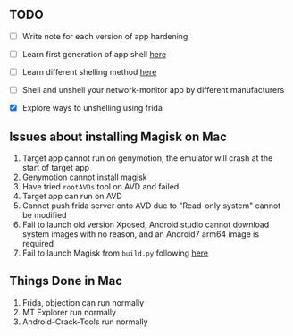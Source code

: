 
## TODO
- [ ] Write note for each version of app hardening
- [ ] Learn first generation of app shell [here](https://www.anquanke.com/post/id/247644)
- [ ] Learn different shelling method [here](https://juejin.cn/post/6962096676576165918)
- [ ] Shell and unshell your network-monitor app by different manufacturers 
- [x] Explore ways to unshelling using frida


## Issues about installing Magisk on Mac
1. Target app cannot run on genymotion, the emulator will crash at the start of target app
2. Genymotion cannot install magisk
3. Have tried `rootAVDs` tool on AVD and failed
4. Target app can run on AVD
5. Cannot push frida server onto AVD due to "Read-only system" cannot be modified
6. Fail to launch old version Xposed, Android studio cannot download system images with no reason, and an Android7 arm64 image is required
7. Fail to launch Magisk from `build.py` following [here](https://blog.mufanc.xyz/posts/52971059/)

## Things Done in Mac
1. Frida, objection can run normally
2. MT Explorer run normally
3. Android-Crack-Tools run normally


